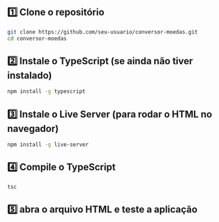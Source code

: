 ## 1️⃣ Clone o repositório

```bash
git clone https://github.com/seu-usuario/conversor-moedas.git
cd conversor-moedas
```

## 2️⃣ Instale o TypeScript (se ainda não tiver instalado)

```bash
npm install -g typescript
```

## 3️⃣ Instale o Live Server (para rodar o HTML no navegador)

```bash
npm install -g live-server
```

## 4️⃣ Compile o TypeScript

```bash
tsc
```

## 5️⃣ abra o arquivo HTML e teste a aplicação
